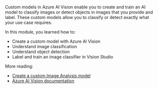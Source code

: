Custom models in Azure AI Vision enable you to create and train an AI model to classify images or detect objects in images that you provide and label. These custom models allow you to classify or detect exactly what your use case requires.

In this module, you learned how to:

- Create a custom model with Azure AI Vision 
- Understand image classification
- Understand object detection
- Label and train an image classifier in Vision Studio

More reading:
- [Create a custom Image Analysis model](/azure/ai-services/computer-vision/how-to/model-customization)
- [Azure AI Vision documentation](/azure/ai-services/computer-vision/overview?azure-portal=true)
